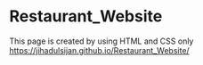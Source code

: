 # Restaurant_Website
This page is created by using HTML and CSS only
https://jihadulsijan.github.io/Restaurant_Website/
